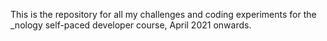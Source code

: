 This is the repository for all my challenges and coding experiments for the \_nology self-paced developer course, April 2021 onwards.
